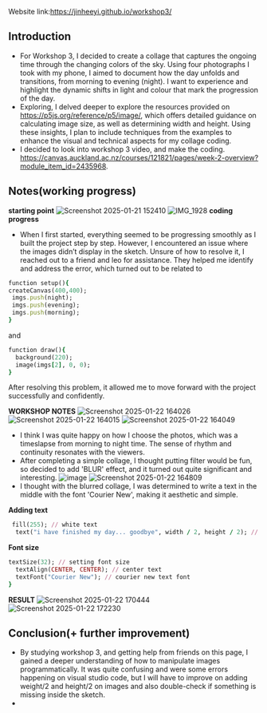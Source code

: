 Website link:https://jinheeyi.github.io/workshop3/

## Introduction
- For Workshop 3, I decided to create a collage that captures the ongoing time through the changing colors of the sky. Using four photographs I took with my phone, I aimed to document how the day unfolds and transitions, from morning to evening (night). I want to experience and highlight the dynamic shifts in light and colour that mark the progression of the day.
- Exploring, I delved deeper to explore the resources provided on https://p5js.org/reference/p5/image/, which offers detailed guidance on calculating image size, as well as determining width and height. Using these insights, I plan to include techniques from the examples to enhance the visual and technical aspects for my collage coding.
- I decided to look into workshop 3 video, and make the coding. https://canvas.auckland.ac.nz/courses/121821/pages/week-2-overview?module_item_id=2435968. 

## Notes(working progress)
**starting point**
![Screenshot 2025-01-21 152410](https://github.com/user-attachments/assets/ef794495-dd67-4f78-8c44-7330f1d0bf19)
![IMG_1928](https://github.com/user-attachments/assets/ce9afbd5-c1f5-4ae6-9d80-d26fd4b60b3e)
**coding progress**
- When I first started, everything seemed to be progressing smoothly as I built the project step by step. However, I encountered an issue where the images didn’t display in the sketch. Unsure of how to resolve it, I reached out to a friend and leo for assistance. They helped me identify and address the error, which turned out to be related to
```ruby
function setup(){
createCanvas(400,400);
 imgs.push(night);
 imgs.push(evening);
 imgs.push(morning);
}
```
and
```ruby
function draw(){
  background(220);
  image(imgs[2], 0, 0);
}
```
After resolving this problem, it allowed me to move forward with the project successfully and confidently.

**WORKSHOP NOTES**
![Screenshot 2025-01-22 164026](https://github.com/user-attachments/assets/61bd8b27-01b2-4b0a-8901-34cec1943ad3)
![Screenshot 2025-01-22 164015](https://github.com/user-attachments/assets/0d43f4a9-bace-4db2-bbb6-eed77c4e51b3)
![Screenshot 2025-01-22 164049](https://github.com/user-attachments/assets/5115719c-46c1-403c-b849-afa0602fd9d4)
- I think I was quite happy on how I choose the photos, which was a timeslapse from morning to night time. The sense of rhythm and continuity resonates with the viewers. 
- After completing a simple collage, I thought putting filter would be fun, so decided to add 'BLUR' effect, and it turned out quite significant and interesting. 
![image](https://github.com/user-attachments/assets/b924d3f9-0f29-47ad-9ebb-f9b37637a8bf)
![Screenshot 2025-01-22 164809](https://github.com/user-attachments/assets/8425a038-c806-49ed-a417-60ea2230837a)
- I thought with the blurred collage, I was determined to write a text in the middle with the font 'Courier New', making it aesthetic and simple.

**Adding text**
```ruby
 fill(255); // white text
  text("i have finished my day... goodbye", width / 2, height / 2); // centered text
```
**Font size**
```ruby
textSize(32); // setting font size
  textAlign(CENTER, CENTER); // center text
  textFont("Courier New"); // courier new text font
}
```

**RESULT**
![Screenshot 2025-01-22 170444](https://github.com/user-attachments/assets/fa215a9e-04a6-4f9a-973a-f66eb5f9d77e)
![Screenshot 2025-01-22 172230](https://github.com/user-attachments/assets/ace5b869-9c20-4496-8fd3-8f304f47f299)

## Conclusion(+ further improvement)
- By studying workshop 3, and getting help from friends on this page, I gained a deeper understanding of how to manipulate images programmatically. It was quite confusing and were some errors happening on visual studio code, but I will have to improve on adding weight/2 and height/2 on images and also double-check if something is missing inside the sketch.
- 
